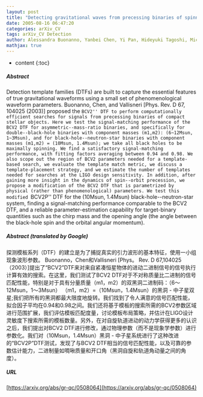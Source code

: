 ```yaml
---
layout: post
title: "Detecting gravitational waves from precessing binaries of spinning compact objects. II. Search implementation for low-mass binaries"
date: 2005-08-16 06:47:20
categories: arXiv_CV
tags: arXiv_CV Detection
author: Alessandra Buonanno, Yanbei Chen, Yi Pan, Hideyuki Tagoshi, Michele Vallisneri
mathjax: true
---
```


* content
{:toc}

##### Abstract
Detection template families (DTFs) are built to capture the essential features of true gravitational waveforms using a small set of phenomenological waveform parameters. Buonanno, Chen, and Vallisneri [Phys. Rev. D 67, 104025 (2003)] proposed the ``BCV2'' DTF to perform computationally efficient searches for signals from precessing binaries of compact stellar objects. Here we test the signal-matching performance of the BCV2 DTF for asymmetric--mass-ratio binaries, and specifically for double--black-hole binaries with component masses (m1,m2): (6~12Msun, 1~3Msun), and for black-hole--neutron-star binaries with component masses (m1,m2) = (10Msun, 1.4Msun); we take all black holes to be maximally spinning. We find a satisfactory signal-matching performance, with fitting factors averaging between 0.94 and 0.98. We also scope out the region of BCV2 parameters needed for a template-based search, we evaluate the template match metric, we discuss a template-placement strategy, and we estimate the number of templates needed for searches at the LIGO design sensitivity. In addition, after gaining more insight in the dynamics of spin--orbit precession, we propose a modification of the BCV2 DTF that is parametrized by physical (rather than phenomenological) parameters. We test this modified ``BCV2P'' DTF for the (10Msun, 1.4Msun) black-hole--neutron-star system, finding a signal-matching performance comparable to the BCV2 DTF, and a reliable parameter-estimation capability for target-binary quantities such as the chirp mass and the opening angle (the angle between the black-hole spin and the orbital angular momentum).

##### Abstract (translated by Google)
探测模板系列（DTF）的建立是为了捕捉真实的引力波形的基本特征，使用一小组现象波形参数。 Buonanno，Chen和Vallisneri [Phys。 Rev. D 67,104025（2003）]提出了“BCV2”DTF来对来自紧凑恒星物体的进动二进制信号的信号执行计算有效的搜索。在这里，我们测试了BCV2 DTF对于不对称质量比二进制的信号匹配性能，特别是对于具有分量质量（m1，m2）的双黑洞二进制码：（6〜12Msun，1〜3Msun） （m1，m2）=（10Msun，1.4Msun）的黑洞 - 中子星双星;我们把所有的黑洞都最大限度地旋转。我们找到了令人满意的信号匹配性能，拟合因子平均在0.94和0.98之间。我们还将基于模板的搜索所需的BCV2参数区域进行范围扩展，我们评估模板匹配度量，讨论模板布局策略，并估计在LIGO设计灵敏度下搜索所需的模板数量。另外，在对自旋轨道进动的动力学获得更多的认识之后，我们提出对BCV2 DTF进行修改，通过物理参数（而不是现象学参数）进行参数化。我们对（10Msun，1.4Msun）黑洞 - 中子星系统进行了这种改进的“BCV2P”DTF测试，发现了与BCV2 DTF相当的信号匹配性能，以及可靠的参数估计能力，二进制量如啁啾质量和开口角（黑洞自旋和轨道角动量之间的角度）。

##### URL
[https://arxiv.org/abs/gr-qc/0508064](https://arxiv.org/abs/gr-qc/0508064)

